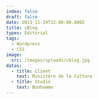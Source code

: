 ```yaml
---
index: false
draft: false
date: 2013-11-20T22:00:00.000Z
title: cBlog
types: Editorial
tags:
  - Wordpress
  - CSS
image:
  src: /images/uploads/cblog.jpg
datas:
  - title: Client
    text: Ministère de la Culture
  - title: Studio
    text: Bonhomme
---
```


